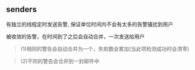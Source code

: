## senders

有独立的线程定时发送告警, 保证单位时间内不会有太多的告警骚扰到用户

被收敛的告警，在时间到了之后会自动合并，一次发送给用户

> (1)相同的警告会自动合并为一个，失败数会累加(当此项检测成功时会清零)

> (2)不同的警告会合并到一封邮件中


